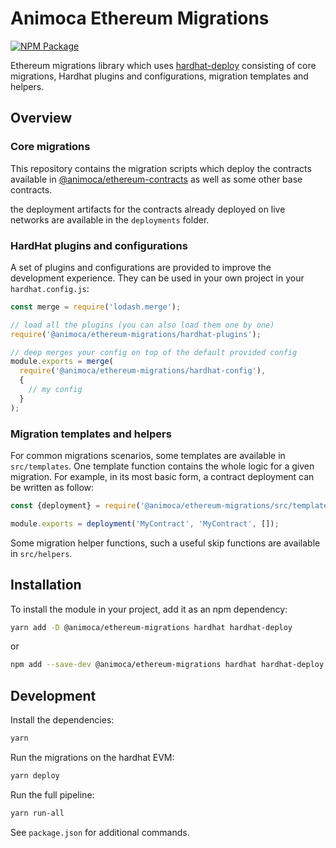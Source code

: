 # Animoca Ethereum Migrations

[![NPM Package](https://img.shields.io/npm/v/@animoca/ethereum-migrations.svg)](https://www.npmjs.org/package/@animoca/ethereum-migrations)

Ethereum migrations library which uses [hardhat-deploy](https://github.com/wighawag/hardhat-deploy) consisting of core migrations, Hardhat plugins and configurations, migration templates and helpers.

## Overview

### Core migrations

This repository contains the migration scripts which deploy the contracts available in [@animoca/ethereum-contracts](https://github.com/animoca/ethereum-contracts) as well as some other base contracts.

the deployment artifacts for the contracts already deployed on live networks are available in the `deployments` folder.

### HardHat plugins and configurations

A set of plugins and configurations are provided to improve the development experience. They can be used in your own project in your `hardhat.config.js`:

```javascript
const merge = require('lodash.merge');

// load all the plugins (you can also load them one by one)
require('@animoca/ethereum-migrations/hardhat-plugins');

// deep merges your config on top of the default provided config
module.exports = merge(
  require('@animoca/ethereum-migrations/hardhat-config'),
  {
    // my config
  }
);
```

### Migration templates and helpers

For common migrations scenarios, some templates are available in `src/templates`. One template function contains the whole logic for a given migration. For example, in its most basic form, a contract deployment can be written as follow:

```javascript
const {deployment} = require('@animoca/ethereum-migrations/src/templates/contracts');

module.exports = deployment('MyContract', 'MyContract', []);
```

Some migration helper functions, such a useful skip functions are available in `src/helpers`.

## Installation

To install the module in your project, add it as an npm dependency:

```bash
yarn add -D @animoca/ethereum-migrations hardhat hardhat-deploy
```

or

```bash
npm add --save-dev @animoca/ethereum-migrations hardhat hardhat-deploy
```

## Development

Install the dependencies:

```bash
yarn
```

Run the migrations on the hardhat EVM:

```bash
yarn deploy
```

Run the full pipeline:

```bash
yarn run-all
```

See `package.json` for additional commands.
